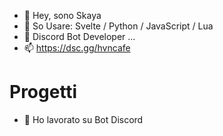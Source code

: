 - 👋 Hey, sono Skaya
- 🌱 So Usare: Svelte / Python / JavaScript / Lua
- 💞️ Discord Bot Developer ...
- 📫 https://dsc.gg/hvncafe

<h1> Progetti </h1>

- 🎃 Ho lavorato su Bot Discord
